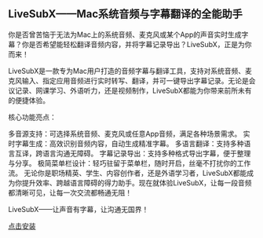 ## LiveSubX——Mac系统音频与字幕翻译的全能助手

你是否曾苦恼于无法为Mac上的系统音频、麦克风或某个App的声音实时生成字幕？你是否希望能轻松翻译音频内容，并将字幕记录导出？LiveSubX，正是为你而来！

LiveSubX是一款专为Mac用户打造的音频字幕与翻译工具，支持对系统音频、麦克风输入、指定应用音频进行实时转写、翻译，并可一键导出字幕记录。无论是会议记录、网课学习、外语听力，还是视频制作，LiveSubX都能为你带来前所未有的便捷体验。

核心功能亮点：

多音源支持：可选择系统音频、麦克风或任意App音频，满足各种场景需求。
实时字幕生成：高效识别音频内容，自动生成精准字幕。
多语言翻译：支持多种语言互译，跨语言沟通无障碍。
字幕记录导出：支持多种格式导出字幕，便于整理与分享。
极简菜单栏设计：轻巧驻留于菜单栏，随时开启，丝毫不打扰你的工作流。
无论你是职场精英、学生、内容创作者，还是外语学习者，LiveSubX都能成为你提升效率、跨越语言障碍的得力助手。现在就体验LiveSubX，让每一段音频都清晰可见，让每一次交流都畅通无阻！

LiveSubX——让声音有字幕，让沟通无国界！

[点击安装](https://apps.apple.com/cn/app/livesubx/id6744291291?mt=12)
